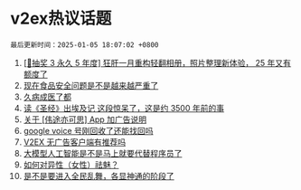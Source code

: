 # v2ex热议话题

`最后更新时间：2025-01-05 18:07:02 +0800`

1. [[🎁抽奖 3 永久 5 年度] 狂肝一月重构轻翻相册，照片整理新体验， 25 年又有额度了](https://www.v2ex.com/t/1102554)
1. [现在食品安全问题是不是越来越严重了](https://www.v2ex.com/t/1102614)
1. [久病成医了都](https://www.v2ex.com/t/1102611)
1. [读《圣经》出埃及记 这段惊呆了，这是约 3500 年前的事](https://www.v2ex.com/t/1102542)
1. [关于 [伟途亦可思] App 加广告说明](https://www.v2ex.com/t/1102656)
1. [google voice 号刚回收了还能找回吗](https://www.v2ex.com/t/1102604)
1. [V2EX 无广告客户端有推荐吗](https://www.v2ex.com/t/1102637)
1. [大模型人工智能是不是马上就要代替程序员了](https://www.v2ex.com/t/1102613)
1. [如何对异性（女性）祛魅？](https://www.v2ex.com/t/1102652)
1. [是不是要进入全民乱舞，各显神通的阶段了](https://www.v2ex.com/t/1102673)

